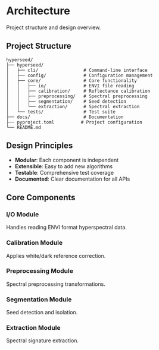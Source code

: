 # Architecture

Project structure and design overview.

## Project Structure

```
hyperseed/
├── hyperseed/
│   ├── cli/                 # Command-line interface
│   ├── config/              # Configuration management
│   ├── core/                # Core functionality
│   │   ├── io/              # ENVI file reading
│   │   ├── calibration/     # Reflectance calibration
│   │   ├── preprocessing/   # Spectral preprocessing
│   │   ├── segmentation/    # Seed detection
│   │   └── extraction/      # Spectral extraction
│   └── tests/               # Test suite
├── docs/                    # Documentation
├── pyproject.toml          # Project configuration
└── README.md
```

## Design Principles

- **Modular**: Each component is independent
- **Extensible**: Easy to add new algorithms
- **Testable**: Comprehensive test coverage
- **Documented**: Clear documentation for all APIs

## Core Components

### I/O Module
Handles reading ENVI format hyperspectral data.

### Calibration Module
Applies white/dark reference correction.

### Preprocessing Module
Spectral preprocessing transformations.

### Segmentation Module
Seed detection and isolation.

### Extraction Module
Spectral signature extraction.
